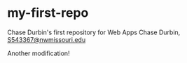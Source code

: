 # my-first-repo
Chase Durbin's first repository for Web Apps
Chase Durbin, S543367@nwmissouri.edu


Another modification!